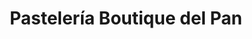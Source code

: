 ---
title: "Pastelería Boutique del Pan"
url: /alpedrete/pasteleria-boutique-del-pan/
shop: panadería
---